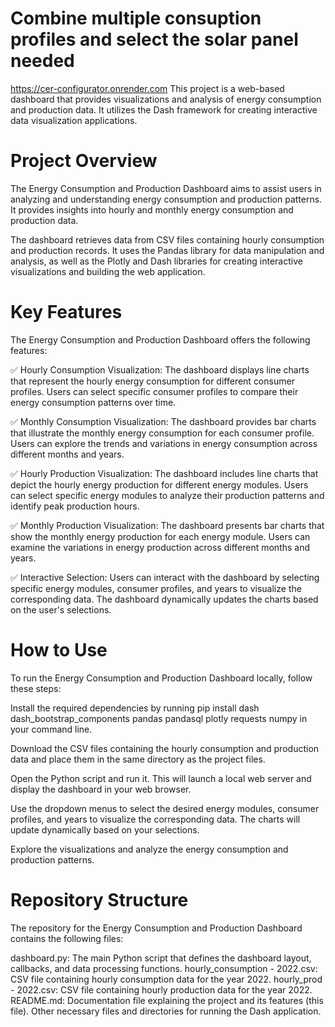 # Combine multiple consuption profiles and select the solar panel needed
https://cer-configurator.onrender.com
This project is a web-based dashboard that provides visualizations and analysis of energy consumption and production data. It utilizes the Dash framework for creating interactive data visualization applications.

# Project Overview
The Energy Consumption and Production Dashboard aims to assist users in analyzing and understanding energy consumption and production patterns. It provides insights into hourly and monthly energy consumption and production data.

The dashboard retrieves data from CSV files containing hourly consumption and production records. It uses the Pandas library for data manipulation and analysis, as well as the Plotly and Dash libraries for creating interactive visualizations and building the web application.

# Key Features
The Energy Consumption and Production Dashboard offers the following features:

✅ Hourly Consumption Visualization: The dashboard displays line charts that represent the hourly energy consumption for different consumer profiles. Users can select specific consumer profiles to compare their energy consumption patterns over time.

✅ Monthly Consumption Visualization: The dashboard provides bar charts that illustrate the monthly energy consumption for each consumer profile. Users can explore the trends and variations in energy consumption across different months and years.

✅ Hourly Production Visualization: The dashboard includes line charts that depict the hourly energy production for different energy modules. Users can select specific energy modules to analyze their production patterns and identify peak production hours.

✅ Monthly Production Visualization: The dashboard presents bar charts that show the monthly energy production for each energy module. Users can examine the variations in energy production across different months and years.

✅ Interactive Selection: Users can interact with the dashboard by selecting specific energy modules, consumer profiles, and years to visualize the corresponding data. The dashboard dynamically updates the charts based on the user's selections.

# How to Use
To run the Energy Consumption and Production Dashboard locally, follow these steps:

Install the required dependencies by running pip install dash dash_bootstrap_components pandas pandasql plotly requests numpy in your command line.

Download the CSV files containing the hourly consumption and production data and place them in the same directory as the project files.

Open the Python script and run it. This will launch a local web server and display the dashboard in your web browser.

Use the dropdown menus to select the desired energy modules, consumer profiles, and years to visualize the corresponding data. The charts will update dynamically based on your selections.

Explore the visualizations and analyze the energy consumption and production patterns.

# Repository Structure
The repository for the Energy Consumption and Production Dashboard contains the following files:

dashboard.py: The main Python script that defines the dashboard layout, callbacks, and data processing functions.
hourly_consumption - 2022.csv: CSV file containing hourly consumption data for the year 2022.
hourly_prod - 2022.csv: CSV file containing hourly production data for the year 2022.
README.md: Documentation file explaining the project and its features (this file).
Other necessary files and directories for running the Dash application.
